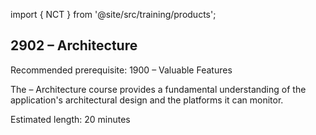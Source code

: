 import { NCT } from '@site/src/training/products';

## 2902 <NCT /> – Architecture

Recommended prerequisite: 1900 <NCT /> – Valuable Features

The <NCT /> – Architecture course provides a fundamental understanding of the application's architectural design and the platforms it can monitor.

Estimated length: 20 minutes
